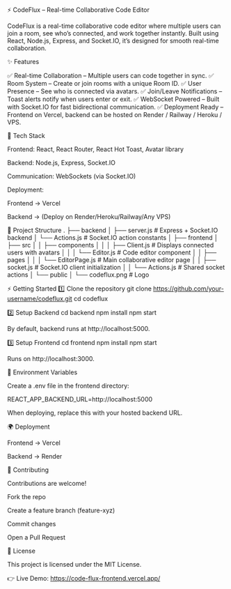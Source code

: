 ⚡ CodeFlux – Real-time Collaborative Code Editor

CodeFlux is a real-time collaborative code editor where multiple users can join a room, see who’s connected, and work together instantly. Built using React, Node.js, Express, and Socket.IO, it’s designed for smooth real-time collaboration.

✨ Features

✅ Real-time Collaboration – Multiple users can code together in sync.
✅ Room System – Create or join rooms with a unique Room ID.
✅ User Presence – See who is connected via avatars.
✅ Join/Leave Notifications – Toast alerts notify when users enter or exit.
✅ WebSocket Powered – Built with Socket.IO for fast bidirectional communication.
✅ Deployment Ready – Frontend on Vercel, backend can be hosted on Render / Railway / Heroku / VPS.

🚀 Tech Stack

Frontend: React, React Router, React Hot Toast, Avatar library

Backend: Node.js, Express, Socket.IO

Communication: WebSockets (via Socket.IO)

Deployment:

Frontend → Vercel

Backend → (Deploy on Render/Heroku/Railway/Any VPS)

📂 Project Structure
.
├── backend
│   ├── server.js        # Express + Socket.IO backend
│   └── Actions.js       # Socket.IO action constants
│
├── frontend
│   ├── src
│   │   ├── components
│   │   │   ├── Client.js   # Displays connected users with avatars
│   │   │   └── Editor.js   # Code editor component
│   │   ├── pages
│   │   │   └── EditorPage.js  # Main collaborative editor page
│   │   ├── socket.js     # Socket.IO client initialization
│   │   └── Actions.js    # Shared socket actions
│   └── public
│       └── codeflux.png  # Logo

⚡ Getting Started
1️⃣ Clone the repository
git clone https://github.com/your-username/codeflux.git
cd codeflux

2️⃣ Setup Backend
cd backend
npm install
npm start


By default, backend runs at http://localhost:5000.

3️⃣ Setup Frontend
cd frontend
npm install
npm start


Runs on http://localhost:3000.

🔌 Environment Variables

Create a .env file in the frontend directory:

REACT_APP_BACKEND_URL=http://localhost:5000


When deploying, replace this with your hosted backend URL.

🌍 Deployment

Frontend → Vercel

Backend → Render


🤝 Contributing

Contributions are welcome!

Fork the repo

Create a feature branch (feature-xyz)

Commit changes

Open a Pull Request

📜 License

This project is licensed under the MIT License.

👉 Live Demo: https://code-flux-frontend.vercel.app/
